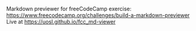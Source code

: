 Markdown previewer for freeCodeCamp exercise: https://www.freecodecamp.org/challenges/build-a-markdown-previewer  
Live at https://uosl.github.io/fcc_md-viewer
